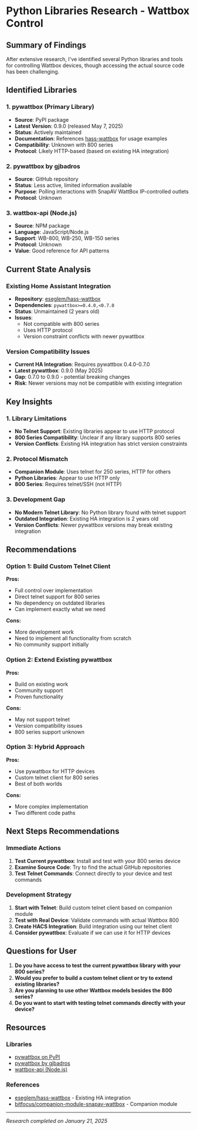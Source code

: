 # Python Libraries Research - Wattbox Control

## Summary of Findings

After extensive research, I've identified several Python libraries and tools for controlling Wattbox devices, though accessing the actual source code has been challenging.

## Identified Libraries

### 1. pywattbox (Primary Library)
- **Source**: PyPI package
- **Latest Version**: 0.9.0 (released May 7, 2025)
- **Status**: Actively maintained
- **Documentation**: References [hass-wattbox](https://github.com/eseglem/hass-wattbox) for usage examples
- **Compatibility**: Unknown with 800 series
- **Protocol**: Likely HTTP-based (based on existing HA integration)

### 2. pywattbox by gjbadros
- **Source**: GitHub repository
- **Status**: Less active, limited information available
- **Purpose**: Polling interactions with SnapAV WattBox IP-controlled outlets
- **Protocol**: Unknown

### 3. wattbox-api (Node.js)
- **Source**: NPM package
- **Language**: JavaScript/Node.js
- **Support**: WB-800, WB-250, WB-150 series
- **Protocol**: Unknown
- **Value**: Good reference for API patterns

## Current State Analysis

### Existing Home Assistant Integration
- **Repository**: [eseglem/hass-wattbox](https://github.com/eseglem/hass-wattbox/)
- **Dependencies**: `pywattbox>=0.4.0,<0.7.0`
- **Status**: Unmaintained (2 years old)
- **Issues**: 
  - Not compatible with 800 series
  - Uses HTTP protocol
  - Version constraint conflicts with newer pywattbox

### Version Compatibility Issues
- **Current HA Integration**: Requires pywattbox 0.4.0-0.7.0
- **Latest pywattbox**: 0.9.0 (May 2025)
- **Gap**: 0.7.0 to 0.9.0 - potential breaking changes
- **Risk**: Newer versions may not be compatible with existing integration

## Key Insights

### 1. Library Limitations
- **No Telnet Support**: Existing libraries appear to use HTTP protocol
- **800 Series Compatibility**: Unclear if any library supports 800 series
- **Version Conflicts**: Existing HA integration has strict version constraints

### 2. Protocol Mismatch
- **Companion Module**: Uses telnet for 250 series, HTTP for others
- **Python Libraries**: Appear to use HTTP only
- **800 Series**: Requires telnet/SSH (not HTTP)

### 3. Development Gap
- **No Modern Telnet Library**: No Python library found with telnet support
- **Outdated Integration**: Existing HA integration is 2 years old
- **Version Conflicts**: Newer pywattbox versions may break existing integration

## Recommendations

### Option 1: Build Custom Telnet Client
**Pros:**
- Full control over implementation
- Direct telnet support for 800 series
- No dependency on outdated libraries
- Can implement exactly what we need

**Cons:**
- More development work
- Need to implement all functionality from scratch
- No community support initially

### Option 2: Extend Existing pywattbox
**Pros:**
- Build on existing work
- Community support
- Proven functionality

**Cons:**
- May not support telnet
- Version compatibility issues
- 800 series support unknown

### Option 3: Hybrid Approach
**Pros:**
- Use pywattbox for HTTP devices
- Custom telnet client for 800 series
- Best of both worlds

**Cons:**
- More complex implementation
- Two different code paths

## Next Steps Recommendations

### Immediate Actions
1. **Test Current pywattbox**: Install and test with your 800 series device
2. **Examine Source Code**: Try to find the actual GitHub repositories
3. **Test Telnet Commands**: Connect directly to your device and test commands

### Development Strategy
1. **Start with Telnet**: Build custom telnet client based on companion module
2. **Test with Real Device**: Validate commands with actual Wattbox 800
3. **Create HACS Integration**: Build integration using our telnet client
4. **Consider pywattbox**: Evaluate if we can use it for HTTP devices

## Questions for User

1. **Do you have access to test the current pywattbox library with your 800 series?**
2. **Would you prefer to build a custom telnet client or try to extend existing libraries?**
3. **Are you planning to use other Wattbox models besides the 800 series?**
4. **Do you want to start with testing telnet commands directly with your device?**

## Resources

### Libraries
- [pywattbox on PyPI](https://pypi.org/project/pywattbox/)
- [pywattbox by gjbadros](https://github.com/gjbadros/pywattbox)
- [wattbox-api (Node.js)](https://www.npmjs.com/package/wattbox-api)

### References
- [eseglem/hass-wattbox](https://github.com/eseglem/hass-wattbox/) - Existing HA integration
- [bitfocus/companion-module-snapav-wattbox](https://github.com/bitfocus/companion-module-snapav-wattbox/) - Companion module

---

*Research completed on January 21, 2025*
